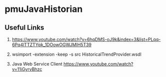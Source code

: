 # pmuJavaHistorian

## Useful Links
1. https://www.youtube.com/watch?v=6hqDMS-oJ9k&index=3&list=PLqq-6Pq4lTTZTYpk_1DOowOGWJMIH5T39

2. wsimport -extension -keep -s src HistoricalTrendProvider.wsdl

3. Java Web Service Client https://www.youtube.com/watch?v=11iGyrvBhzc
